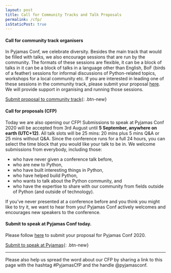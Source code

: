 ```yaml
---
layout: post
title: Call for Community Tracks and Talk Proposals
permalink: /cfp/
isStaticPost: true
---
```


#### Call for community track organisers

In Pyjamas Conf, we celebrate diversity. Besides the main track that would be filled with talks, we also encourage sessions that are run by the community. The formats of these sessions are flexible, it can be a block of talks in it can be a block of talks in a language other than English, BoF (birds of a feather) sessions for informal discussions of Python-related topics, workshops for a local community etc. If you are interested in leading one of these sessions in the community track, please submit your proposal [here](https://www.papercall.io/cfps/3362/submissions/new). We will provide support in organising and running those sessions.

[Submit proposal to community track](https://www.papercall.io/cfps/3362/submissions/new){: .btn-new}

#### Call for proposals (CFP)

Today we are also opening our CFP! Submissions to speak at Pyjamas Conf 2020 will be accepted from 3rd August until **5 September, anywhere on earth (UTC+12)**. All talk slots will be 25 mins: 20 mins plus 5 mins Q&A or 25 mins without Q&A. Since the conference runs for a full 24 hours, you can select the time block that you would like your talk to be in. We welcome submissions from everybody, including those:

* who have never given a conference talk before,
* who are new to Python,
* who have built interesting things in Python,
* who have helped build Python,
* who wants to talk about the Python community, and
* who have the expertise to share with our community from fields outside of Python (and outside of technology).

If you’ve never presented at a conference before and you think you might like to try it, we want to hear from you! Pyjamas Conf actively welcomes and encourages new speakers to the conference.

#### Submit to speak at Pyjamas Conf today.

Please follow [here](https://www.papercall.io/cfps/3362/submissions/new) to submit your proposal for Pyjamas Conf 2020.

[Submit to speak at Pyjamas](https://www.papercall.io/cfps/3362/submissions/new){: .btn-new}

---

Please also help us spread the word about our CFP by sharing a link to this page with the hashtag #PyjamasCfP and the handle @pyjamasconf.

<img class="img-responsive feature-image" src="{{ site.baseurl }}/img/sections-background/proposals.jpg" style="display:none">
